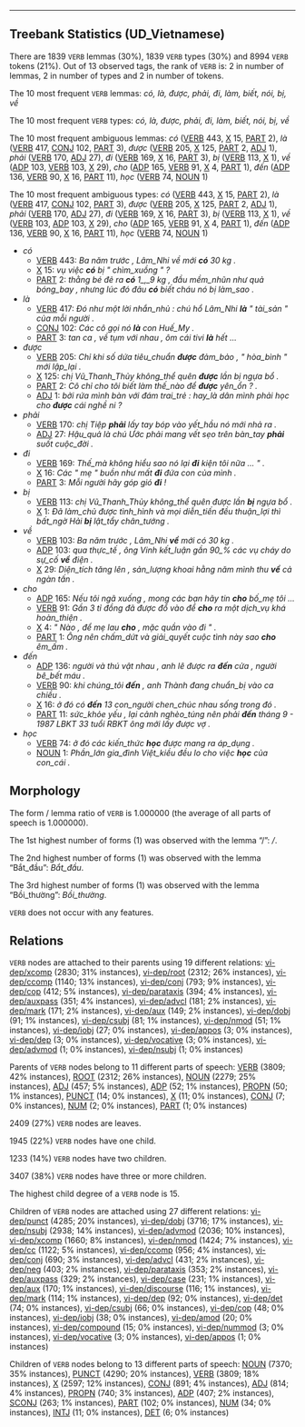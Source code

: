 

--------------------------------------------------------------------------------

## Treebank Statistics (UD_Vietnamese)

There are 1839 `VERB` lemmas (30%), 1839 `VERB` types (30%) and 8994 `VERB` tokens (21%).
Out of 13 observed tags, the rank of `VERB` is: 2 in number of lemmas, 2 in number of types and 2 in number of tokens.

The 10 most frequent `VERB` lemmas: <em>có, là, được, phải, đi, làm, biết, nói, bị, về</em>

The 10 most frequent `VERB` types:  <em>có, là, được, phải, đi, làm, biết, nói, bị, về</em>

The 10 most frequent ambiguous lemmas: <em>có</em> ([VERB]() 443, [X]() 15, [PART]() 2), <em>là</em> ([VERB]() 417, [CONJ]() 102, [PART]() 3), <em>được</em> ([VERB]() 205, [X]() 125, [PART]() 2, [ADJ]() 1), <em>phải</em> ([VERB]() 170, [ADJ]() 27), <em>đi</em> ([VERB]() 169, [X]() 16, [PART]() 3), <em>bị</em> ([VERB]() 113, [X]() 1), <em>về</em> ([ADP]() 103, [VERB]() 103, [X]() 29), <em>cho</em> ([ADP]() 165, [VERB]() 91, [X]() 4, [PART]() 1), <em>đến</em> ([ADP]() 136, [VERB]() 90, [X]() 16, [PART]() 11), <em>học</em> ([VERB]() 74, [NOUN]() 1)

The 10 most frequent ambiguous types:  <em>có</em> ([VERB]() 443, [X]() 15, [PART]() 2), <em>là</em> ([VERB]() 417, [CONJ]() 102, [PART]() 3), <em>được</em> ([VERB]() 205, [X]() 125, [PART]() 2, [ADJ]() 1), <em>phải</em> ([VERB]() 170, [ADJ]() 27), <em>đi</em> ([VERB]() 169, [X]() 16, [PART]() 3), <em>bị</em> ([VERB]() 113, [X]() 1), <em>về</em> ([VERB]() 103, [ADP]() 103, [X]() 29), <em>cho</em> ([ADP]() 165, [VERB]() 91, [X]() 4, [PART]() 1), <em>đến</em> ([ADP]() 136, [VERB]() 90, [X]() 16, [PART]() 11), <em>học</em> ([VERB]() 74, [NOUN]() 1)


* <em>có</em>
  * [VERB]() 443: <em>Ba năm trước , Lâm_Nhi về mới <b>có</b> 30 kg .</em>
  * [X]() 15: <em>vụ việc <b>có</b> bị " chìm_xuồng " ?</em>
  * [PART]() 2: <em>thằng bé đẻ ra <b>có</b> 1_,_9 kg , đầu mềm_nhũn như quả bóng_bay , nhưng lúc đó đâu <b>có</b> biết cháu nó bị làm_sao .</em>
* <em>là</em>
  * [VERB]() 417: <em>Đó như một lời nhắn_nhủ : chú hổ Lâm_Nhi <b>là</b> " tài_sản " của mỗi người .</em>
  * [CONJ]() 102: <em>Các cô gọi nó <b>là</b> con Huế_My .</em>
  * [PART]() 3: <em>tan ca , về tụm với nhau , ôm cái tivi <b>là</b> hết ...</em>
* <em>được</em>
  * [VERB]() 205: <em>Chỉ khi số dứa tiêu_chuẩn <b>được</b> đảm_bảo , " hòa_bình " mới lập_lại .</em>
  * [X]() 125: <em>chị Vũ_Thanh_Thủy không_thể quên <b>được</b> lần bị ngựa bổ .</em>
  * [PART]() 2: <em>Cô chỉ cho tôi biết làm thế_nào để <b>được</b> yên_ổn ? .</em>
  * [ADJ]() 1: <em>bởi rứa mình bàn với đám trai_trẻ : hay_là dân mình phải học cho <b>được</b> cái nghề ni ?</em>
* <em>phải</em>
  * [VERB]() 170: <em>chị Tiệp <b>phải</b> lấy tay bóp vào yết_hầu nó mới nhả ra .</em>
  * [ADJ]() 27: <em>Hậu_quả là chú Ước phải mang vết sẹo trên bàn_tay <b>phải</b> suốt cuộc_đời .</em>
* <em>đi</em>
  * [VERB]() 169: <em>Thế_mà không hiểu sao nó lại <b>đi</b> kiện tôi nữa ... " .</em>
  * [X]() 16: <em>Các " mẹ " buồn như mất <b>đi</b> đứa con của mình .</em>
  * [PART]() 3: <em>Mỗi người hãy góp gió <b>đi</b> !</em>
* <em>bị</em>
  * [VERB]() 113: <em>chị Vũ_Thanh_Thủy không_thể quên được lần <b>bị</b> ngựa bổ .</em>
  * [X]() 1: <em>Đã làm_chủ được tình_hình và mọi diễn_tiến đều thuận_lợi thì bất_ngờ Hải <b>bị</b> lật_tẩy chân_tướng .</em>
* <em>về</em>
  * [VERB]() 103: <em>Ba năm trước , Lâm_Nhi <b>về</b> mới có 30 kg .</em>
  * [ADP]() 103: <em>qua thực_tế , ông Vinh kết_luận gần 90_% các vụ cháy do sự_cố <b>về</b> điện .</em>
  * [X]() 29: <em>Diện_tích tăng lên , sản_lượng khoai hằng năm mình thu <b>về</b> cả ngàn tấn .</em>
* <em>cho</em>
  * [ADP]() 165: <em>Nếu tôi ngã xuống , mong các bạn hãy tin <b>cho</b> bố_mẹ tôi ...</em>
  * [VERB]() 91: <em>Gần 3 tỉ đồng đã được đổ vào để <b>cho</b> ra một dịch_vụ khá hoàn_thiện .</em>
  * [X]() 4: <em>" Nào , để mẹ lau <b>cho</b> , mặc quần vào đi " .</em>
  * [PART]() 1: <em>Ông nên chấm_dứt và giải_quyết cuộc tình này sao <b>cho</b> êm_ấm .</em>
* <em>đến</em>
  * [ADP]() 136: <em>người và thú vật nhau , anh lê được ra <b>đến</b> cửa , người bê_bết máu .</em>
  * [VERB]() 90: <em>khi chúng_tôi <b>đến</b> , anh Thành đang chuẩn_bị vào ca chiều .</em>
  * [X]() 16: <em>ở đó có <b>đến</b> 13 con_người chen_chúc nhau sống trong đó .</em>
  * [PART]() 11: <em>sức_khỏe yếu , lại cảnh nghèo_túng nên phải <b>đến</b> tháng 9 - 1987 LBKT 33 tuổi RBKT ông mới lấy được vợ .</em>
* <em>học</em>
  * [VERB]() 74: <em>ở đó các kiến_thức <b>học</b> được mang ra áp_dụng .</em>
  * [NOUN]() 1: <em>Phần_lớn gia_đình Việt_kiều đều lo cho việc <b>học</b> của con_cái .</em>

## Morphology

The form / lemma ratio of `VERB` is 1.000000 (the average of all parts of speech is 1.000000).

The 1st highest number of forms (1) was observed with the lemma “/”: <em>/</em>.

The 2nd highest number of forms (1) was observed with the lemma “Bắt_đầu”: <em>Bắt_đầu</em>.

The 3rd highest number of forms (1) was observed with the lemma “Bồi_thường”: <em>Bồi_thường</em>.

`VERB` does not occur with any features.


## Relations

`VERB` nodes are attached to their parents using 19 different relations: [vi-dep/xcomp]() (2830; 31% instances), [vi-dep/root]() (2312; 26% instances), [vi-dep/ccomp]() (1140; 13% instances), [vi-dep/conj]() (793; 9% instances), [vi-dep/cop]() (412; 5% instances), [vi-dep/parataxis]() (394; 4% instances), [vi-dep/auxpass]() (351; 4% instances), [vi-dep/advcl]() (181; 2% instances), [vi-dep/mark]() (171; 2% instances), [vi-dep/aux]() (149; 2% instances), [vi-dep/dobj]() (91; 1% instances), [vi-dep/csubj]() (81; 1% instances), [vi-dep/nmod]() (51; 1% instances), [vi-dep/iobj]() (27; 0% instances), [vi-dep/appos]() (3; 0% instances), [vi-dep/dep]() (3; 0% instances), [vi-dep/vocative]() (3; 0% instances), [vi-dep/advmod]() (1; 0% instances), [vi-dep/nsubj]() (1; 0% instances)

Parents of `VERB` nodes belong to 11 different parts of speech: [VERB]() (3809; 42% instances), [ROOT]() (2312; 26% instances), [NOUN]() (2279; 25% instances), [ADJ]() (457; 5% instances), [ADP]() (52; 1% instances), [PROPN]() (50; 1% instances), [PUNCT]() (14; 0% instances), [X]() (11; 0% instances), [CONJ]() (7; 0% instances), [NUM]() (2; 0% instances), [PART]() (1; 0% instances)

2409 (27%) `VERB` nodes are leaves.

1945 (22%) `VERB` nodes have one child.

1233 (14%) `VERB` nodes have two children.

3407 (38%) `VERB` nodes have three or more children.

The highest child degree of a `VERB` node is 15.

Children of `VERB` nodes are attached using 27 different relations: [vi-dep/punct]() (4285; 20% instances), [vi-dep/dobj]() (3716; 17% instances), [vi-dep/nsubj]() (2938; 14% instances), [vi-dep/advmod]() (2036; 10% instances), [vi-dep/xcomp]() (1660; 8% instances), [vi-dep/nmod]() (1424; 7% instances), [vi-dep/cc]() (1122; 5% instances), [vi-dep/ccomp]() (956; 4% instances), [vi-dep/conj]() (690; 3% instances), [vi-dep/advcl]() (431; 2% instances), [vi-dep/neg]() (403; 2% instances), [vi-dep/parataxis]() (353; 2% instances), [vi-dep/auxpass]() (329; 2% instances), [vi-dep/case]() (231; 1% instances), [vi-dep/aux]() (170; 1% instances), [vi-dep/discourse]() (116; 1% instances), [vi-dep/mark]() (114; 1% instances), [vi-dep/dep]() (92; 0% instances), [vi-dep/det]() (74; 0% instances), [vi-dep/csubj]() (66; 0% instances), [vi-dep/cop]() (48; 0% instances), [vi-dep/iobj]() (38; 0% instances), [vi-dep/amod]() (20; 0% instances), [vi-dep/compound]() (15; 0% instances), [vi-dep/nummod]() (3; 0% instances), [vi-dep/vocative]() (3; 0% instances), [vi-dep/appos]() (1; 0% instances)

Children of `VERB` nodes belong to 13 different parts of speech: [NOUN]() (7370; 35% instances), [PUNCT]() (4290; 20% instances), [VERB]() (3809; 18% instances), [X]() (2597; 12% instances), [CONJ]() (891; 4% instances), [ADJ]() (814; 4% instances), [PROPN]() (740; 3% instances), [ADP]() (407; 2% instances), [SCONJ]() (263; 1% instances), [PART]() (102; 0% instances), [NUM]() (34; 0% instances), [INTJ]() (11; 0% instances), [DET]() (6; 0% instances)

